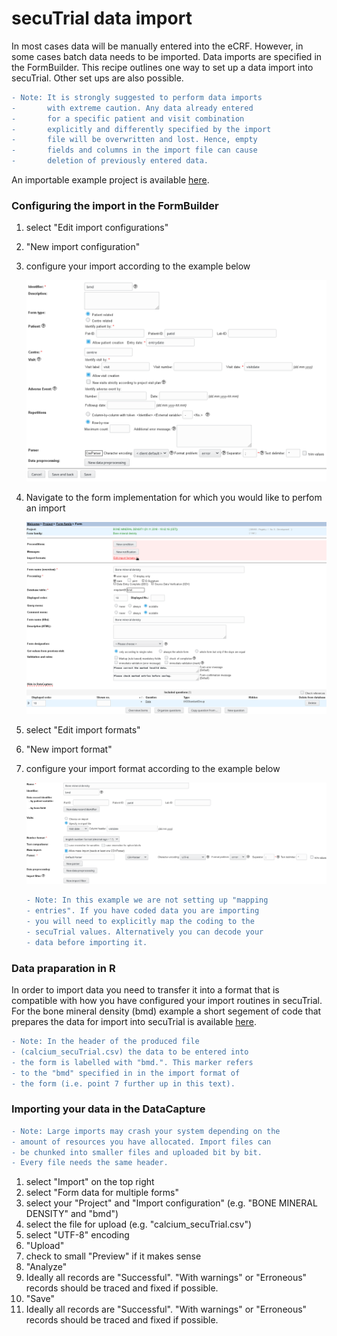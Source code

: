 # secuTrial data import

In most cases data will be manually entered into the eCRF. However, in some cases
batch data needs to be imported. Data imports are specified in the FormBuilder.
This recipe outlines one way to set up a data import into secuTrial. Other set ups
are also possible.

```diff
- Note: It is strongly suggested to perform data imports 
-       with extreme caution. Any data already entered 
-       for a specific patient and visit combination 
-       explicitly and differently specified by the import
-       file will be overwritten and lost. Hence, empty 
-       fields and columns in the import file can cause
-       deletion of previously entered data.
```

An importable example project is available [here](https://github.com/SwissClinicalTrialOrganisation/DM_secuTrial_data/blob/master/proj_DEM00_Dev_20180910-1701_BONE_MINERAL_DENSITY.zip).

### Configuring the import in the FormBuilder
1. select "Edit import configurations"
2. "New import configuration"
3. configure your import according to the example below

    ![confimp](fig/config_import.png "confimp")

4. Navigate to the form implementation for which you would like to perfom an import

    ![confimpform](fig/import_format_form.png "confimpform")

5. select "Edit import formats"
6. "New import format"
7. configure your import format according to the example below

    ![impformat](fig/import_format.png "impformat")

    ```diff
    - Note: In this example we are not setting up "mapping 
    - entries". If you have coded data you are importing 
    - you will need to explicitly map the coding to the 
    - secuTrial values. Alternatively you can decode your 
    - data before importing it.
    ```

### Data praparation in R

In order to import data you need to transfer it into a format that is compatible with how you have configured your import routines in secuTrial. For the bone mineral density (bmd) example a short segement of code that prepares the data for import into secuTrial is available [here](https://github.com/SwissClinicalTrialOrganisation/DM_secuTrial_R/blob/master/demo/secuTrial_lib_demo.R#L2-L52).

```diff
- Note: In the header of the produced file 
- (calcium_secuTrial.csv) the data to be entered into
- the form is labelled with "bmd.". This marker refers 
- to the "bmd" specified in in the import format of 
- the form (i.e. point 7 further up in this text).
```

### Importing your data in the DataCapture

```diff
- Note: Large imports may crash your system depending on the
- amount of resources you have allocated. Import files can
- be chunked into smaller files and uploaded bit by bit. 
- Every file needs the same header.
```

1. select "Import" on the top right
2. select "Form data for multiple forms"
3. select your "Project" and "Import configuration" (e.g. "BONE MINERAL DENSITY" and "bmd")
4. select the file for upload (e.g. "calcium_secuTrial.csv")
5. select "UTF-8" encoding
6. "Upload"
7. check to small "Preview" if it makes sense
8. "Analyze"
9. Ideally all records are "Successful". "With warnings" or "Erroneous" records should be traced and fixed if possible.
10. "Save"
11. Ideally all records are "Successful". "With warnings" or "Erroneous" records should be traced and fixed if possible.










